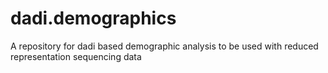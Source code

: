 # dadi.demographics
A repository for dadi based demographic analysis to be used with reduced representation sequencing data
